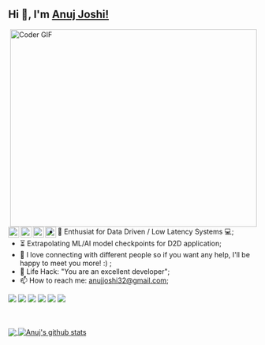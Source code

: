 ## Hi 👋, I'm [Anuj Joshi!](https://www.instagram.com/_anujjoshi/) 



<img align="right" src="https://media.giphy.com/media/SWoSkN6DxTszqIKEqv/giphy.gif" alt="Coder GIF" width="500" height="400">


<a href="https://twitter.com/_AnujJoshi">
  <img align="left" alt="Anuj Joshi | Twitter" width="22px" src="https://cdn.jsdelivr.net/npm/simple-icons@v3/icons/twitter.svg" />
</a>
<a href="https://www.linkedin.com/in/-anujjoshi/">
  <img align="left" alt="Anuj's LinkedIn" width="22px" src="https://cdn.jsdelivr.net/npm/simple-icons@v3/icons/linkedin.svg" />
</a>
<a href="https://www.instagram.com/_anujjoshi/">
  <img align="left" alt="Anuj's Instagram" width="22px" src="https://cdn.jsdelivr.net/npm/simple-icons@v3/icons/instagram.svg" />
</a>
<a href="https://discord.gg/Z4YNyNtqeM/">
  <img align="left" alt="Anuj's Discord" width="22px" src="https://cdn.jsdelivr.net/npm/simple-icons@3.13.0/icons/discord.svg" />
</a>
<br>
<br><br>





- :telescope: Enthusiat for Data Driven / Low Latency Systems 💻;
- :hourglass_flowing_sand: Extrapolating ML/AI model checkpoints for D2D application;
- 💬 I love connecting with different people so if you want any help, I'll be happy to meet you more! :) ;
- :dart: Life Hack: "You are an excellent developer";
- 📫 How to reach me: anujjoshi32@gmail.com;


![](https://img.shields.io/badge/Machine%20Learning-%3C%2F%3E-blueviolet) ![](https://img.shields.io/badge/Core%20Java-%3C%2F%3E-yellow) ![](https://img.shields.io/badge/Python-%7C-0%2C%2022%2C%20100) ![](https://img.shields.io/badge/Business%20English-%7C-yellowgreen) ![](https://img.shields.io/badge/SQL-%7C-orange) ![](https://img.shields.io/badge/Cloud%20Developer-%7C-blue)

<br><br>
<a href="https://github.com/AnujCMD">
  <img align="center" src="https://github-readme-stats.vercel.app/api/top-langs/?username=AnujCMD&layout=compact&theme=dark">
</a>
<a href="https://github.com/AnujCMD">
 <img align="center" src="https://github-readme-stats.vercel.app/api?username=AnujCMD&show_icons=true&theme=dark&line_height=30" alt="Anuj's github stats"/>
</a>

